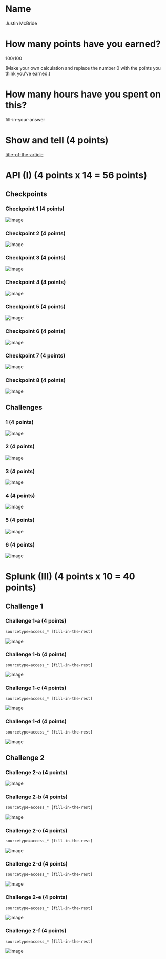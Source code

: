 # Name

Justin McBride

# How many points have you earned?

100/100

(Make your own calculation and replace the number 0 with the points you think you've earned.)

# How many hours have you spent on this?

fill-in-your-answer

# Show and tell (4 points)

[title-of-the-article](http://link-to-an-interesting-data-visualization-about-politics)

# API (I) (4 points x 14 = 56 points)

## Checkpoints

### Checkpoint 1 (4 points)

![image](images/cp1.png?raw=true)

### Checkpoint 2 (4 points)

![image](images/cp2.png?raw=true)

### Checkpoint 3 (4 points)

![image](images/cp3.png?raw=true)

### Checkpoint 4 (4 points)

![image](images/cp4.png?raw=true)

### Checkpoint 5 (4 points)

![image](images/cp5.png?raw=true)

### Checkpoint 6 (4 points)

![image](images/cp6.png?raw=true)

### Checkpoint 7 (4 points)

![image](images/cp7.png?raw=true)

### Checkpoint 8 (4 points)

![image](images/cp8.png?raw=true)

## Challenges

### 1 (4 points)

![image](images/ch1.png?raw=true)

### 2 (4 points)

![image](images/ch2.png?raw=true)

### 3 (4 points)

![image](images/ch3.png?raw=true)

### 4 (4 points)

![image](images/ch4.png?raw=true)

### 5 (4 points)

![image](images/ch5.png?raw=true)

### 6 (4 points)

![image](images/ch6.png?raw=true)



# Splunk (III) (4 points x 10 = 40 points)

## Challenge 1

### Challenge 1-a (4 points)
```
sourcetype=access_* [fill-in-the-rest]
```
![image](image.png?raw=true)

### Challenge 1-b (4 points)
```
sourcetype=access_* [fill-in-the-rest]
```
![image](image.png?raw=true)

### Challenge 1-c (4 points)
```
sourcetype=access_* [fill-in-the-rest]
```
![image](image.png?raw=true)

### Challenge 1-d (4 points)
```
sourcetype=access_* [fill-in-the-rest]
```
![image](image.png?raw=true)

## Challenge 2

### Challenge 2-a (4 points)
![image](image.png?raw=true)

### Challenge 2-b (4 points)
```
sourcetype=access_* [fill-in-the-rest]
```
![image](image.png?raw=true)

### Challenge 2-c (4 points)
```
sourcetype=access_* [fill-in-the-rest]
```
![image](image.png?raw=true)

### Challenge 2-d (4 points)
```
sourcetype=access_* [fill-in-the-rest]
```
![image](image.png?raw=true)

### Challenge 2-e (4 points)
```
sourcetype=access_* [fill-in-the-rest]
```
![image](image.png?raw=true)

### Challenge 2-f (4 points)
```
sourcetype=access_* [fill-in-the-rest]
```
![image](image.png?raw=true)
